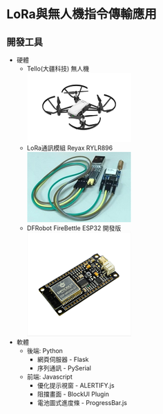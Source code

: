 # LoRa與無人機指令傳輸應用
## 開發工具
* 硬體
  * Tello(大疆科技) 無人機<br>
![drone-img](https://github.com/mischna09/tello-lora-Remotecontrol/blob/master/image/drone.png "無人機圖片")
  * LoRa通訊模組 Reyax RYLR896<br>
![lora-img](https://github.com/mischna09/tello-lora-Remotecontrol/blob/master/image/lora-module.jpg "LoRa模組圖片")
  * DFRobot FireBettle ESP32 開發版<br>
![ESP32-img](https://github.com/mischna09/tello-lora-Remotecontrol/blob/master/image/esp32.png "ESP32開發版圖片")
* 軟體
  * 後端: Python
    * 網頁伺服器   - Flask<br>
    * 序列通訊     - PySerial<br>
  * 前端: Javascript
    * 優化提示視窗 - ALERTIFY.js<br>
    * 阻擋畫面 - BlockUI Plugin<br>
    * 電池圖式進度條 - ProgressBar.js<BR>
